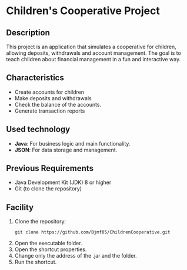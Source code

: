 # Children's Cooperative Project

## Description
This project is an application that simulates a cooperative for children, allowing deposits, withdrawals and account management. The goal is to teach children about financial management in a fun and interactive way.

## Characteristics
- Create accounts for children
- Make deposits and withdrawals
- Check the balance of the accounts.
- Generate transaction reports

## Used technology
- **Java**: For business logic and main functionality.
- **JSON**: For data storage and management.

## Previous Requirements
- Java Development Kit (JDK) 8 or higher
- Git (to clone the repository)

## Facility
1. Clone the repository:
   ```tap
   git clone https://github.com/Bjmf05/ChildrenCooperative.git
2. Open the executable folder.
3. Open the shortcut properties.
4. Change only the address of the .jar and the folder.
5. Run the shortcut.
